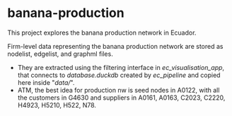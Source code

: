 # banana-production

This project explores the banana production network in Ecuador.

Firm-level data representing the banana production network are stored as nodelist, edgelist, and graphml files.

- They are extracted using the filtering interface in *ec_visualisation_app*, that connects to *database.duckdb* created by *ec_pipeline* and copied here inside "*data/*".
- ATM, the best idea for production nw is seed nodes in A0122, with all the customers in G4630 and suppliers in A0161, A0163, C2023, C2220, H4923, H5210, H522, N78.
